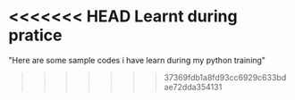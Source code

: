 <<<<<<< HEAD
Learnt during pratice
=======
"Here are some sample codes i have learn during my python training"
>>>>>>> 37369fdb1a8fd93cc6929c633bdae72dda354131
